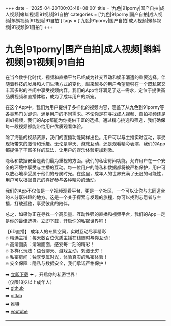 +++
date = '2025-04-20T00:03:48+08:00'
title = '九色|91porny|国产自拍|成人视频|蝌蚪视频|91视频|91自拍'
categories = ['九色|91porny|国产自拍|成人视频|蝌蚪视频|91视频|91自拍']
tags = ['九色|91porny|国产自拍|成人视频|蝌蚪视频|91视频|91自拍']
+++

# 九色|91porny|国产自拍|成人视频|蝌蚪视频|91视频|91自拍

在当今数字化时代，视频和直播平台已经成为社交互动和娱乐消遣的重要选择。伴随着科技的发展和人们生活方式的变化，越来越多的用户希望能够在一个既私密又丰富多彩的空间中享受视频内容。我们的App恰好满足了这一需求，定位于提供高品质视频和直播体验，成为了成年用户的新宠。

在这个App中，我们为用户提供了多样化的视频内容，涵盖了从九色到91porny等各类热门关键词，满足用户的不同需求。不论你是在寻找成人视频、自拍视频还是蝌蚪视频，我们的App都能为你提供丰富的选择。通过精心挑选和筛选，我们确保每一段视频都能带给用户优质观看体验。

除了海量的视频资源，我们的直播功能同样出色。用户可以与主播实时互动，享受现场带来的激情和乐趣。无论是聊天、游戏互动，还是观看精彩表演，我们的App都提供了丰富多样的玩法，让用户的娱乐体验更加刺激。

隐私和数据安全是我们最为重视的方面。我们的私密房间功能，允许用户在一个安全的环境中享受与主播的互动。每一位用户的隐私和数据都将被严格保护，用户可以放心地享受属于他们的专属时光。在这里，成年人的世界充满了无限的可能性，用户可以根据自己的喜好参与各种精彩的活动。

我们的App不仅仅是一个视频观看平台，更是一个社区，一个可以让你与志同道合的人分享兴趣的地方。这是一个关于探索与发现的旅程，你可以找到志愿者与主播，打破孤独，享受彼此的陪伴。

总之，如果你正在寻找一个高质量、互动性强的直播和视频平台，我们的App一定是你的最佳选择。立即下载，开启你的私密世界吧！

【6D直播】
成年人的专属空间，实时互动尽享精彩  
🔥 精选主播：每天数百位优质主播在线随时与你互动！  
🔥 高清画质：清晰画面，感受每一刻的精彩！  
🔥 多样化玩法：语音聊天、游戏互动，刺激无穷！  
🔥 私密房间：独享专属时光，体验真实的私密体验！  
🔥 安全保障：隐私与数据安全，我们承诺严格保护！  

➡️ [立即下载](https://down123.s3.ap-east-1.amazonaws.com/down/down.html?channelCode=blog) ⬅️ ，开启你的私密世界！  
（仅限18岁以上成年人）  
➡️ [github](https://aldult-live.github.io/)  
➡️ [gitlab](https://seo-09598d.gitlab.io/)  
➡️ [推特](https://x.com/wegame33)  
➡️ [youtube](https://www.youtube.com/@6Dlive)

---
